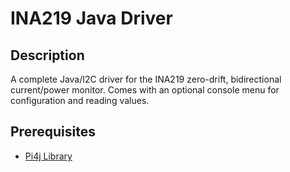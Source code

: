 # INA219 Java Driver

## Description

A complete Java/I2C driver for the INA219 zero-drift, bidirectional current/power monitor.
Comes with an optional console menu for configuration and reading values.

## Prerequisites

- [Pi4j Library](https://pi4j.com/)